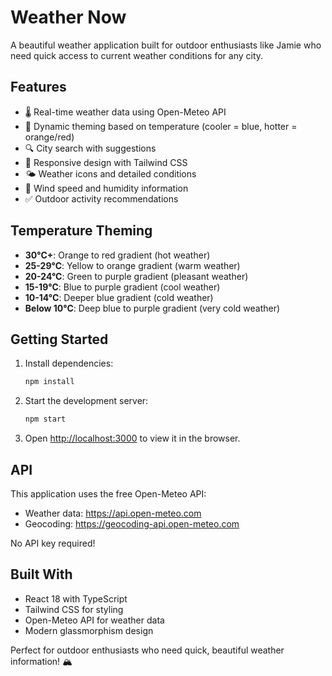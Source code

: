 # Weather Now

A beautiful weather application built for outdoor enthusiasts like Jamie who need quick access to current weather conditions for any city.

## Features

- 🌡️ Real-time weather data using Open-Meteo API
- 🎨 Dynamic theming based on temperature (cooler = blue, hotter = orange/red)
- 🔍 City search with suggestions
- 📱 Responsive design with Tailwind CSS
- 🌤️ Weather icons and detailed conditions
- 💨 Wind speed and humidity information
- ✅ Outdoor activity recommendations

## Temperature Theming

- **30°C+**: Orange to red gradient (hot weather)
- **25-29°C**: Yellow to orange gradient (warm weather)
- **20-24°C**: Green to purple gradient (pleasant weather)
- **15-19°C**: Blue to purple gradient (cool weather)
- **10-14°C**: Deeper blue gradient (cold weather)
- **Below 10°C**: Deep blue to purple gradient (very cold weather)

## Getting Started

1. Install dependencies:
   ```bash
   npm install
   ```

2. Start the development server:
   ```bash
   npm start
   ```

3. Open [http://localhost:3000](http://localhost:3000) to view it in the browser.

## API

This application uses the free Open-Meteo API:
- Weather data: https://api.open-meteo.com
- Geocoding: https://geocoding-api.open-meteo.com

No API key required!

## Built With

- React 18 with TypeScript
- Tailwind CSS for styling
- Open-Meteo API for weather data
- Modern glassmorphism design

Perfect for outdoor enthusiasts who need quick, beautiful weather information! 🏔️